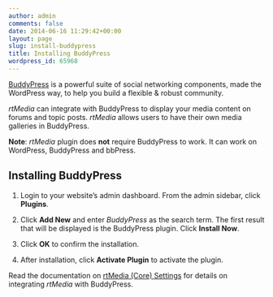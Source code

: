 ```yaml
---
author: admin
comments: false
date: 2014-06-16 11:29:42+00:00
layout: page
slug: install-buddypress
title: Installing BuddyPress
wordpress_id: 65968
---
```


[BuddyPress](https://buddypress.org/) is a powerful suite of social networking components, made the WordPress way, to help you build a flexible & robust community.

*rtMedia* can integrate with BuddyPress to display your media content on forums and topic posts. *rtMedia* allows users to have their own media galleries in BuddyPress.

**Note**: *rtMedia* plugin does **not** require BuddyPress to work. It can work on WordPress, BuddyPress and bbPress.


## Installing BuddyPress
	
  1. Login to your website’s admin dashboard. From the admin sidebar, click **Plugins**.

	
  2. Click **Add New** and enter *BuddyPress* as the search term. The first result that will be displayed is the BuddyPress plugin. Click **Install Now**.

	
  3. Click **OK** to confirm the installation.

	
  4. After installation, click **Activate Plugin** to activate the plugin.


Read the documentation on [rtMedia (Core) Settings](/rtmedia/getting-started/settings/) for details on integrating *rtMedia* with BuddyPress.



